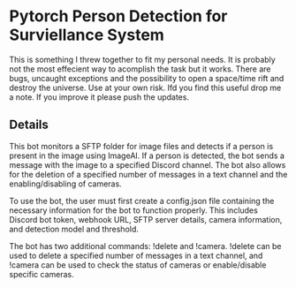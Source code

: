 # Pytorch Person Detection for Surviellance System

This is something I threw together to fit my personal needs. It is probably not the most effecient way to acomplish the task but it works. There are bugs, uncaught exceptions and the possibility to open a space/time rift and destroy the universe. Use at your own risk. Ifd you find this useful drop me a note. If you improve it please push the updates.


## Details
This bot monitors a SFTP folder for image files and detects if a person is present in the image using ImageAI. If a person is detected, the bot sends a message with the image to a specified Discord channel. The bot also allows for the deletion of a specified number of messages in a text channel and the enabling/disabling of cameras.

To use the bot, the user must first create a config.json file containing the necessary information for the bot to function properly. This includes Discord bot token, webhook URL, SFTP server details, camera information, and detection model and threshold.

The bot has two additional commands: !delete and !camera. !delete can be used to delete a specified number of messages in a text channel, and !camera can be used to check the status of cameras or enable/disable specific cameras.
